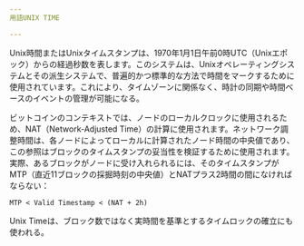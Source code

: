 ```yaml
---
用語UNIX TIME

---
```

Unix時間またはUnixタイムスタンプは、1970年1月1日午前0時UTC（Unixエポック）からの経過秒数を表します。このシステムは、Unixオペレーティングシステムとその派生システムで、普遍的かつ標準的な方法で時間をマークするために使用されています。これにより、タイムゾーンに関係なく、時計の同期や時間ベースのイベントの管理が可能になる。

ビットコインのコンテキストでは、ノードのローカルクロックに使用されるため、NAT（Network-Adjusted Time）の計算に使用されます。ネットワーク調整時間は、各ノードによってローカルに計算されたノード時間の中央値であり、この参照はブロックのタイムスタンプの妥当性を検証するために使用されます。実際、あるブロックがノードに受け入れられるには、そのタイムスタンプがMTP（直近11ブロックの採掘時刻の中央値）とNATプラス2時間の間になければならない：

```text
MTP < Valid Timestamp < (NAT + 2h)
```

Unix Timeは、ブロック数ではなく実時間を基準とするタイムロックの確立にも使われる。